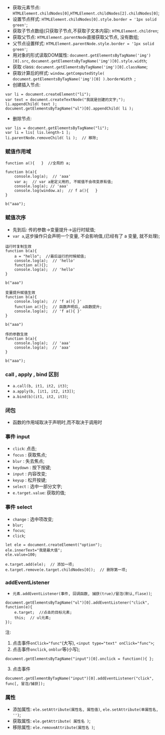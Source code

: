* 获取元素节点: `HTMLElement.childNodes[0]`,`HTMLElement.childNodes[2].childNodes[0]`;
* 设置节点样式: `HTMLElement.childNodes[0].style.border = '1px solid green'`;
* 获取子节点数组(只获取子节点,不获取子文本内容): `HTMLElement.children`;
* 获取父节点: `HTMLElement.parentNode`直接获取父节点, 没有数组;
* 父节点设置样式: `HTMLElement.parentNode.style.border = '1px solid green'`;
* 用对象的形式读取DOM属性: `document.getElementsByTagName('img')[0].src`, `document.getElementsByTagName('img')[0].style.width`;
* 获取 class: `document.getElementsByTagName('img')[0].className`;
* 获取计算后的样式: `window.getComputedStyle( document.getElementsByTagName('img')[0] ).borderWidth `;
* 创建插入节点: 
```
var li = document.createElement("li");
var text = document.createTextNode("我就是创建的文字;");
li.appendChild( text );
document.getElementsByTagName("ul")[0].appendChild( li );
```

* 删除节点:
```
var lis = document.getElementsByTagName("li");
var li = lis[ lis.length-1 ];
li.parentNode.removeChild( li );  // 移除;
```


### 赋值作用域
```
function a(){   }  //全局的 a;

function b(a){
    console.log(a);  // 'aaa'
    var a;  // var a是定义用的, 不赋值不会改变原有值;
    console.log(a); // 'aaa'
    console.log(window.a);  // f a(){   }
}

b("aaa");
```


### 赋值次序
* 先到后: 传的参数->变量提升->运行时赋值;
* `var a`,这步操作只会声明一个变量, 不会影响值,(已经有了 a 变量, 就不处理);
```
运行时复制生效
function b(a){
    a = "hello";  //最后运行的时候赋值;
    console.log(a);  // 'hello'
    function a(){};
    console.log(a);  // 'hello'
}

b("aaa")
```
```
变量提升赋值生效
function b(a){
    console.log(a);  // 'f a(){ }'
    function a(){};  // 函数声明后, a函数提升;
    console.log(a);  // 'f a(){ }'
}

b("aaa")
```
```
传的参数生效
function b(a){
    console.log(a);  // 'aaa'
    console.log(a);  // 'aaa'
}

b("aaa");
```

### call , apply , bind 区别
* `a.call(b, it1, it2, it3)`;
* `a.apply(b, [it1, it2, it3])`;
* `a.bind(b)(it1, it2, it3)`;

### 闭包
* 函数的作用域取决于声明时,而不取决于调用时

### 事件 input
* `click`: 点击;
* `focus` : 获取焦点;
* `blur` : 失去焦点;
* `keydown` : 按下按键;
* `input` :  内容改变;
* `keyup` : 松开按键;
* `select` : 选中一部分文字;
* `e.target.value`: 获取的值;

### 事件 select
* `change` : 选中项改变;
* `blur`;
* `focus`;
* `click`;
```
let ele = document.createElement("option");
ele.innerText="我是最大值";
ele.value=100;

e.target.add(ele);  // 添加一项;
e.target.remove(e.target.childNodes[0]);  // 删除第一项;
```

### addEventListener
* `元素.addEventListener(事件, 回调函数, 捕获(true)/冒泡(默认,flase))`;
```
document.getElementsByTagName("ul")[0].addEventListener("click", function(e){
    e.target;  //点击的目标元素;
    this;  // ul元素;
});
```
注: 
1. 点击事件`onClick="func"`(大写), `<input type="text" onClick="func">`;
2. 点击事件`onclick`, `onblur`等(小写);
```
document.getElementsByTagName("input")[0].onclick = function(){ };
```
3. 点击事件
```
document.getElementByTagName("input")[0].addEventListener("click", func[, 冒泡/捕获]);
```

### 属性
* 添加属性: `ele.setAttribute(属性名, 属性值)`, `ele.setAttribute(单属性名, '')`;
* 获取属性: `ele.getAttribute( 属性名 )`;
* 移除属性: `ele.removeAttribute(属性名 )`;